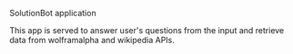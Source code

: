 SolutionBot application

This app is served to answer user's questions from the input and retrieve data from wolframalpha and wikipedia APIs.


